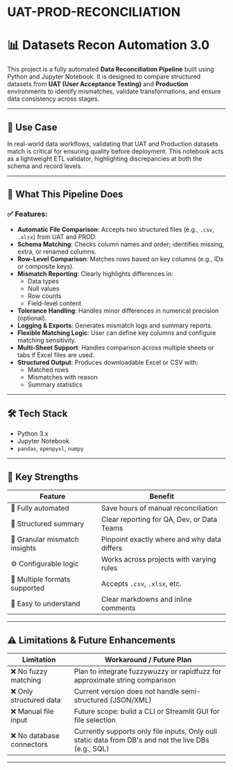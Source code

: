 # UAT-PROD-RECONCILIATION

# 📊 Datasets Recon Automation 3.0

This project is a fully automated **Data Reconciliation Pipeline** built using Python and Jupyter Notebook. It is designed to compare structured datasets from **UAT (User Acceptance Testing)** and **Production** environments to identify mismatches, validate transformations, and ensure data consistency across stages.

---

## 💼 Use Case

In real-world data workflows, validating that UAT and Production datasets match is critical for ensuring quality before deployment. This notebook acts as a lightweight ETL validator, highlighting discrepancies at both the schema and record levels.

---

## 🚀 What This Pipeline Does

### ✅ Features:

- **Automatic File Comparison**: Accepts two structured files (e.g., `.csv`, `.xlsx`) from UAT and PROD.
- **Schema Matching**: Checks column names and order; identifies missing, extra, or renamed columns.
- **Row-Level Comparison**: Matches rows based on key columns (e.g., IDs or composite keys).
- **Mismatch Reporting**: Clearly highlights differences in:
  - Data types
  - Null values
  - Row counts
  - Field-level content
- **Tolerance Handling**: Handles minor differences in numerical precision (optional).
- **Logging & Exports**: Generates mismatch logs and summary reports.
- **Flexible Matching Logic**: User can define key columns and configure matching sensitivity.
- **Multi-Sheet Support**: Handles comparison across multiple sheets or tabs if Excel files are used.
- **Structured Output**: Produces downloadable Excel or CSV with:
  - Matched rows
  - Mismatches with reason
  - Summary statistics

---

## 🛠️ Tech Stack

- Python 3.x
- Jupyter Notebook
- `pandas`, `openpyxl`, `numpy`

---

## 🌟 Key Strengths

| Feature | Benefit |
|--------|---------|
| 🔁 Fully automated | Save hours of manual reconciliation |
| 📑 Structured summary | Clear reporting for QA, Dev, or Data Teams |
| 🔎 Granular mismatch insights | Pinpoint exactly where and why data differs |
| ⚙️ Configurable logic | Works across projects with varying rules |
| 📁 Multiple formats supported | Accepts `.csv`, `.xlsx`, etc. |
| 🧠 Easy to understand | Clear markdowns and inline comments |

---

## ⚠️ Limitations & Future Enhancements

| Limitation | Workaround / Future Plan |
|------------|--------------------------|
| ❌ No fuzzy matching | Plan to integrate fuzzywuzzy or rapidfuzz for approximate string comparison |
| ❌ Only structured data | Current version does not handle semi-structured (JSON/XML) |
| ❌ Manual file input | Future scope: build a CLI or Streamlit GUI for file selection |
| ❌ No database connectors | Currently supports only file inputs, Only oull static data from DB's and not the live DBs (e.g., SQL) |

---
